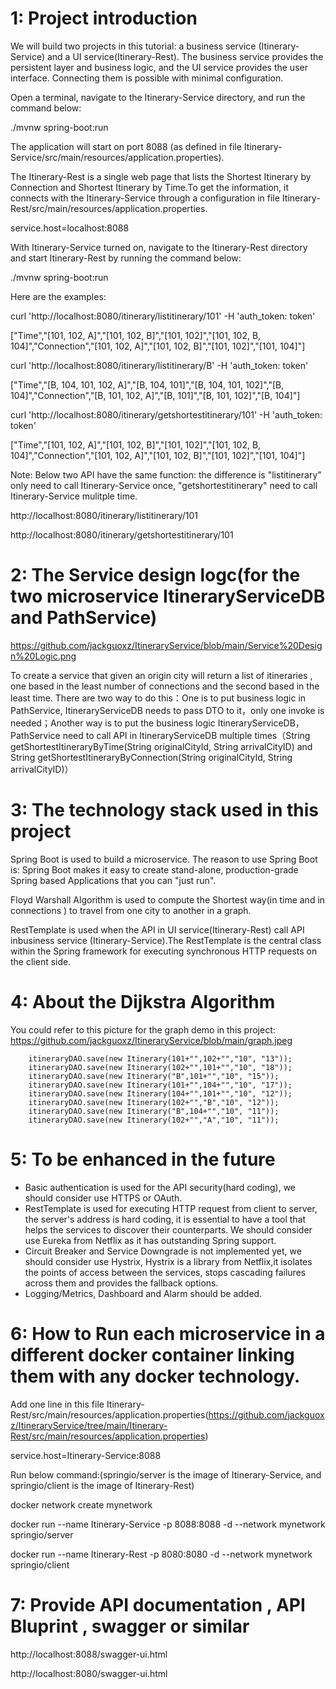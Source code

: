 1: Project introduction
=======================
We will build two projects in this tutorial: a business service (Itinerary-Service) and a UI service(Itinerary-Rest). The business service provides the persistent layer and business logic, and the UI service provides the user interface. Connecting them is possible with minimal configuration.

Open a terminal, navigate to the Itinerary-Service directory, and run the command below:

./mvnw spring-boot:run

The application will start on port 8088 (as defined in file Itinerary-Service/src/main/resources/application.properties).
 
The Itinerary-Rest is a single web page that lists the Shortest Itinerary by Connection and  Shortest Itinerary by Time.To get the information, it connects with the Itinerary-Service through a configuration in file Itinerary-Rest/src/main/resources/application.properties.

service.host=localhost:8088
 
With Itinerary-Service turned on, navigate to the Itinerary-Rest directory and start Itinerary-Rest by running the command below:

./mvnw spring-boot:run
 
 
Here are the examples:

curl 'http://localhost:8080/itinerary/listitinerary/101' -H 'auth_token: token'

["Time","[101, 102, A]","[101, 102, B]","[101, 102]","[101, 102, B, 104]","Connection","[101, 102, A]","[101, 102, B]","[101, 102]","[101, 104]"]

curl 'http://localhost:8080/itinerary/listitinerary/B' -H 'auth_token: token'

["Time","[B, 104, 101, 102, A]","[B, 104, 101]","[B, 104, 101, 102]","[B, 104]","Connection","[B, 101, 102, A]","[B, 101]","[B, 101, 102]","[B, 104]"]

curl 'http://localhost:8080/itinerary/getshortestitinerary/101' -H 'auth_token: token'

["Time","[101, 102, A]","[101, 102, B]","[101, 102]","[101, 102, B, 104]","Connection","[101, 102, A]","[101, 102, B]","[101, 102]","[101, 104]"]


Note:
Below two API have the same function: the difference is "listitinerary" only need to call Itinerary-Service once, "getshortestitinerary" need to call Itinerary-Service mulitple time.

http://localhost:8080/itinerary/listitinerary/101

http://localhost:8080/itinerary/getshortestitinerary/101

2: The Service design logc(for the two microservice ItineraryServiceDB and PathService)
============================================

https://github.com/jackguoxz/ItineraryService/blob/main/Service%20Design%20Logic.png

To create a service that given an origin city will return a list of itineraries , one based in the least number of connections and the second   based in the least time. There are two way to do this：One is to put business logic in PathService, ItineraryServiceDB needs to pass DTO to it，only one invoke is needed；Another way is to put the business logic ItineraryServiceDB， PathService need to call API in ItineraryServiceDB multiple times（String getShortestItineraryByTime(String originalCityId, String arrivalCityID) and String getShortestItineraryByConnection(String originalCityId, String arrivalCityID)）


3: The technology stack used in this project
============================================
Spring Boot is used to build a microservice. The reason to use Spring Boot is: Spring Boot makes it easy to create stand-alone, production-grade Spring based Applications that you can "just run".

Floyd Warshall Algorithm is used to compute the Shortest way(in time and in connections ) to travel from one city to another in a graph.

RestTemplate is used when the API in UI service(Itinerary-Rest) call API inbusiness service (Itinerary-Service).The RestTemplate is the central class within the Spring framework for executing synchronous HTTP requests on the client side.

4: About the Dijkstra Algorithm
============================================
You could refer to this picture for the graph demo in this project:
https://github.com/jackguoxz/ItineraryService/blob/main/graph.jpeg

        itineraryDAO.save(new Itinerary(101+"",102+"","10", "13"));
        itineraryDAO.save(new Itinerary(102+"",101+"","10", "18"));
        itineraryDAO.save(new Itinerary("B",101+"","10", "15"));
        itineraryDAO.save(new Itinerary(101+"",104+"","10", "17"));
        itineraryDAO.save(new Itinerary(104+"",101+"","10", "12"));
        itineraryDAO.save(new Itinerary(102+"","B","10", "12"));
        itineraryDAO.save(new Itinerary("B",104+"","10", "11"));
        itineraryDAO.save(new Itinerary(102+"","A","10", "11"));



5: To be enhanced in the future
============================================

- Basic authentication is used for the API security(hard coding), we should consider use HTTPS or OAuth. 
- RestTemplate is used for executing HTTP request from client to server, the server's address is hard coding, it is essential to have a tool that helps the services to discover their counterparts. We should consider use Eureka from Netflix as it has outstanding Spring support.
- Circuit Breaker and Service Downgrade is not implemented yet, we should consider use Hystrix,  Hystrix is a library from Netflix,it isolates the points of access between the services, stops cascading failures across them and provides the fallback options.
- Logging/Metrics, Dashboard and Alarm should be added.

6: How to Run each microservice in a different docker container linking them with any docker technology.
============================================

Add one line in this file Itinerary-Rest/src/main/resources/application.properties(https://github.com/jackguoxz/ItineraryService/tree/main/Itinerary-Rest/src/main/resources/application.properties) 

service.host=Itinerary-Service:8088

Run below command:(springio/server is the image of Itinerary-Service, and springio/client is the image of Itinerary-Rest)

docker network create mynetwork

docker run --name  Itinerary-Service -p 8088:8088 -d --network mynetwork springio/server

docker run --name Itinerary-Rest -p 8080:8080 -d --network mynetwork springio/client

7: Provide API documentation , API Bluprint , swagger or similar
============================================

http://localhost:8088/swagger-ui.html

http://localhost:8080/swagger-ui.html


    
 
